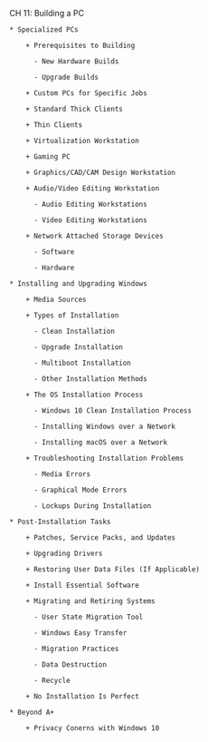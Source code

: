 CH 11: Building a PC

    * Specialized PCs

        + Prerequisites to Building

          - New Hardware Builds

          - Upgrade Builds

        + Custom PCs for Specific Jobs

        + Standard Thick Clients

        + Thin Clients

        + Virtualization Workstation

        + Gaming PC

        + Graphics/CAD/CAM Design Workstation

        + Audio/Video Editing Workstation

          - Audio Editing Workstations

          - Video Editing Workstations

        + Network Attached Storage Devices

          - Software

          - Hardware

    * Installing and Upgrading Windows

        + Media Sources

        + Types of Installation

          - Clean Installation

          - Upgrade Installation

          - Multiboot Installation

          - Other Installation Methods

        + The OS Installation Process

          - Windows 10 Clean Installation Process

          - Installing Windows over a Network

          - Installing macOS over a Network

        + Troubleshooting Installation Problems

          - Media Errors

          - Graphical Mode Errors

          - Lockups During Installation

    * Post-Installation Tasks

        + Patches, Service Packs, and Updates

        + Upgrading Drivers

        + Restoring User Data Files (If Applicable)

        + Install Essential Software

        + Migrating and Retiring Systems

          - User State Migration Tool

          - Windows Easy Transfer

          - Migration Practices

          - Data Destruction

          - Recycle

        + No Installation Is Perfect

    * Beyond A+

        + Privacy Conerns with Windows 10
        